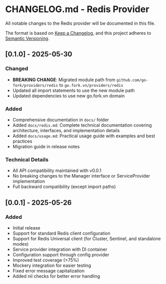 # CHANGELOG.md - Redis Provider

All notable changes to the Redis provider will be documented in this file.

The format is based on [Keep a Changelog](https://keepachangelog.com/en/1.0.0/),
and this project adheres to [Semantic Versioning](https://semver.org/spec/v2.0.0.html).

## [0.1.0] - 2025-05-30

### Changed
- **BREAKING CHANGE**: Migrated module path from `github.com/go-fork/providers/redis` to `go.fork.vn/providers/redis`
- Updated all import statements to use the new module path
- Updated dependencies to use new go.fork.vn domain

### Added
- Comprehensive documentation in `docs/` folder
- Added `docs/redis.md`: Complete technical documentation covering architecture, interfaces, and implementation details
- Added `docs/usage.md`: Practical usage guide with examples and best practices
- Migration guide in release notes

### Technical Details
- All API compatibility maintained with v0.0.1
- No breaking changes to the Manager interface or ServiceProvider implementation
- Full backward compatibility (except import paths)

## [0.0.1] - 2025-05-26

### Added
- Initial release
- Support for standard Redis client configuration
- Support for Redis Universal client (for Cluster, Sentinel, and standalone modes)
- Service provider integration with DI container
- Configuration support through config provider
- Improved test coverage (>75%)
- Mockery integration for easier testing
- Fixed error message capitalization
- Added nil checks for better error handling

